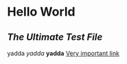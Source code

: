 # **Hello World**
## *The Ultimate Test File*
yadda *yadda* **yadda**
[Very important link](https://www.youtube.com/watch?v=93ByMEx50Zc)


